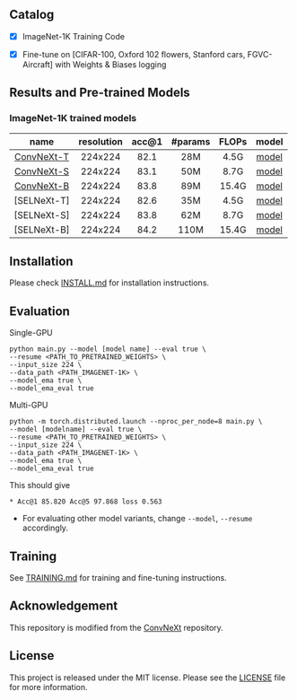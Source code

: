 

## Catalog
- [x] ImageNet-1K Training Code  
- [x] Fine-tune on [CIFAR-100, Oxford 102 flowers, Stanford cars, FGVC-Aircraft] with Weights & Biases logging 



<!-- ✅ ⬜️  -->

## Results and Pre-trained Models
### ImageNet-1K trained models

| name | resolution |acc@1 | #params | FLOPs | model |
|:---:|:---:|:---:|:---:| :---:|:---:|
| [ConvNeXt-T](https://github.com/facebookresearch/ConvNeXt.git) | 224x224 | 82.1 | 28M | 4.5G | [model](https://dl.fbaipublicfiles.com/convnext/convnext_tiny_1k_224_ema.pth) |
| [ConvNeXt-S](https://github.com/facebookresearch/ConvNeXt.git) | 224x224 | 83.1 | 50M | 8.7G | [model](https://dl.fbaipublicfiles.com/convnext/convnext_small_1k_224_ema.pth) |
| [ConvNeXt-B](https://github.com/facebookresearch/ConvNeXt.git) | 224x224 | 83.8 | 89M | 15.4G | [model](https://dl.fbaipublicfiles.com/convnext/convnext_base_1k_224_ema.pth) |
| [SELNeXt-T] | 224x224 | 82.6 | 35M | 4.5G | [model](https://drive.google.com/file/d/1fXYWVJTXOmM4UUJeaCk1OcszcRjN1-1N/view?usp=sharing) |
| [SELNeXt-S] | 224x224 | 83.8 | 62M | 8.7G | [model](https://drive.google.com/file/d/14G3em_WrH968DM5y_GGeIrDqafjiv6ZR/view?usp=sharing) |
| [SELNeXt-B] | 224x224 | 84.2 | 110M | 15.4G | [model](https://drive.google.com/file/d/1YO4uvF0iFeubffHN6LO_D0n3BzvhpMnY/view?usp=sharing) |


## Installation
Please check [INSTALL.md](INSTALL.md) for installation instructions. 

## Evaluation

Single-GPU
```
python main.py --model [model name] --eval true \
--resume <PATH_TO_PRETRAINED_WEIGHTS> \
--input_size 224 \
--data_path <PATH_IMAGENET-1K> \
--model_ema true \
--model_ema_eval true
```
Multi-GPU
```
python -m torch.distributed.launch --nproc_per_node=8 main.py \
--model [modelname] --eval true \
--resume <PATH_TO_PRETRAINED_WEIGHTS> \
--input_size 224 \
--data_path <PATH_IMAGENET-1K> \
--model_ema true \
--model_ema_eval true
```

This should give 
```
* Acc@1 85.820 Acc@5 97.868 loss 0.563
```

- For evaluating other model variants, change `--model`, `--resume` accordingly.

## Training
See [TRAINING.md](TRAINING.md) for training and fine-tuning instructions.

## Acknowledgement
This repository is modified from the [ConvNeXt](https://github.com/facebookresearch/ConvNeXt.git) repository.

## License
This project is released under the MIT license. Please see the [LICENSE](LICENSE) file for more information.

